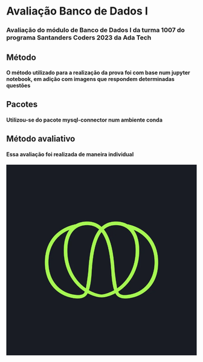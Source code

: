 # Avaliação Banco de Dados I
### Avaliação do módulo de Banco de Dados I da turma 1007 do programa Santanders Coders 2023 da Ada Tech
## Método
#### O método utilizado para a realização da prova foi com base num jupyter notebook, em adição com imagens que respondem determinadas questões
## Pacotes
#### Utilizou-se do pacote mysql-connector num ambiente conda
## Método avaliativo
#### Essa avaliação foi realizada de maneira individual

![Alt text](logo_ada.png)